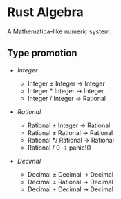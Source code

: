 # Rust Algebra

A Mathematica-like numeric system.


## Type promotion

- *Integer*
  - Integer ± Integer -> Integer
  - Integer * Integer -> Integer
  - Integer / Integer -> Rational

- *Rational*
  - Rational ± Integer -> Rational
  - Rational ± Rational -> Rational
  - Rational */ Rational -> Rational
  - Rational / 0 -> panic!()

- *Decimal*
  - Decimal ± Decimal -> Decimal
  - Decimal ± Rational -> Decimal
  - Decimal ± Decimal -> Decimal